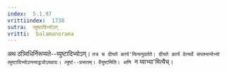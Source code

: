 ```yaml
---
index:  5.1.97
vrittiindex:  1738
sutra:  व्युष्टादिभ्योऽण्
vritti:  balamanorama 
---
```


अथ ठञ्विधिर्निरूप्यते--व्युष्टादिभ्योऽण्। `तत्र च दीयते कार्य'मित्यनुवर्तते। दीयते कार्यं वेत्यर्थे सप्तम्यन्तेभ्यो व्युष्टादिभ्योऽण्स्याट्ठञोऽपवादः। व्युष्टं--प्रभातम्। वैयुष्टमिति। अणि `न य्वाभ्या'मित्यैच्। 

